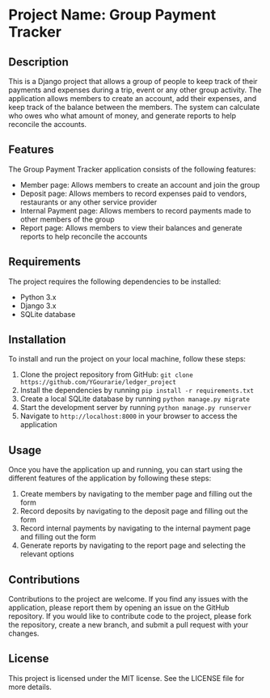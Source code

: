 # Project Name: Group Payment Tracker

## Description
This is a Django project that allows a group of people to keep track of their payments and expenses during a trip, event or any other group activity. The application allows members to create an account, add their expenses, and keep track of the balance between the members. The system can calculate who owes who what amount of money, and generate reports to help reconcile the accounts.

## Features
The Group Payment Tracker application consists of the following features:
- Member page: Allows members to create an account and join the group
- Deposit page: Allows members to record expenses paid to vendors, restaurants or any other service provider
- Internal Payment page: Allows members to record payments made to other members of the group
- Report page: Allows members to view their balances and generate reports to help reconcile the accounts

## Requirements
The project requires the following dependencies to be installed:
- Python 3.x
- Django 3.x
- SQLite database

## Installation
To install and run the project on your local machine, follow these steps:
1. Clone the project repository from GitHub: `git clone https://github.com/YGourarie/ledger_project`
2. Install the dependencies by running `pip install -r requirements.txt`
3. Create a local SQLite database by running `python manage.py migrate`
4. Start the development server by running `python manage.py runserver`
5. Navigate to `http://localhost:8000` in your browser to access the application

## Usage
Once you have the application up and running, you can start using the different features of the application by following these steps:
1. Create members by navigating to the member page and filling out the form
2. Record deposits by navigating to the deposit page and filling out the form
3. Record internal payments by navigating to the internal payment page and filling out the form
4. Generate reports by navigating to the report page and selecting the relevant options

## Contributions
Contributions to the project are welcome. If you find any issues with the application, please report them by opening an issue on the GitHub repository. If you would like to contribute code to the project, please fork the repository, create a new branch, and submit a pull request with your changes.

## License
This project is licensed under the MIT license. See the LICENSE file for more details.